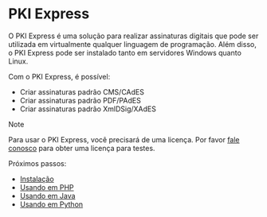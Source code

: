 ﻿# PKI Express

O PKI Express é uma solução para realizar assinaturas digitais que pode ser utilizada
em virtualmente qualquer linguagem de programação. Além disso, o PKI Express pode
ser instalado tanto em servidores Windows quanto Linux.

Com o PKI Express, é possível:

* Criar assinaturas padrão CMS/CAdES
* Criar assinaturas padrão PDF/PAdES
* Criar assinaturas padrão XmlDSig/XAdES

> [!NOTE]
> Para usar o PKI Express, você precisará de uma licença. Por favor [fale conosco](https://www.lacunasoftware.com/pt/home/purchase) para obter uma licença para testes.

Próximos passos:

* [Instalação](setup/index.md)
* [Usando em PHP](php/index.md)
* [Usando em Java](java/index.md)
* [Usando em Python](python/index.md)
